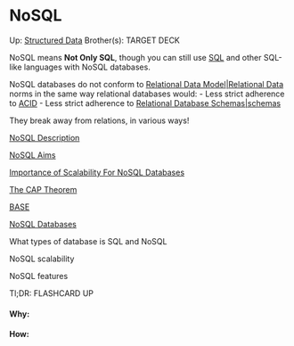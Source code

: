 # NoSQL

Up: [Structured Data](structured_data)
Brother(s):
TARGET DECK


NoSQL means **Not Only SQL**, though you can still use [SQL](sql) and other SQL-like languages with NoSQL databases.

NoSQL databases do not conform to [Relational Data Model|Relational Data](relational_data_model|relational_data) norms in the same way relational databases would:
	- Less strict adherence to [ACID](acid)
	- Less strict adherence to [Relational Database Schemas|schemas](relational_database_schemas|schemas)

They break away from relations, in various ways!

[NoSQL Description](nosql_description)

[NoSQL Aims](nosql_aims)

[Importance of Scalability For NoSQL Databases](importance_of_scalability_for_nosql_databases)

[The CAP Theorem](the_cap_theorem)

[BASE](base)

[NoSQL Databases](nosql_databases)


What types of database is SQL and NoSQL

NoSQL scalability

NoSQL features

Tl;DR: FLASHCARD UP





















#### Why:
#### How:









